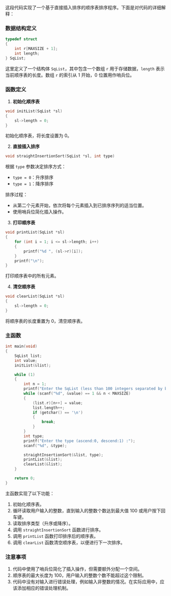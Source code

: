 这段代码实现了一个基于直接插入排序的顺序表排序程序。下面是对代码的详细解释：

### 数据结构定义
```c
typedef struct
{
    int r[MAXSIZE + 1];
    int length;
} SqList;
```
这里定义了一个结构体 `SqList`，其中包含一个数组 `r` 用于存储数据，`length` 表示当前顺序表的长度。数组 `r` 的索引从 1 开始，0 位置用作哨兵位。

### 函数定义
1. **初始化顺序表**
```c
void initList(SqList *sl)
{
    sl->length = 0;
}
```
初始化顺序表，将长度设置为 0。

2. **直接插入排序**
```c
void straightInsertionSort(SqList *sl, int type)
```
根据 `type` 参数决定排序方式：
- `type = 0`：升序排序
- `type = 1`：降序排序

排序过程：
- 从第二个元素开始，依次将每个元素插入到已排序序列的适当位置。
- 使用哨兵位简化插入操作。

3. **打印顺序表**
```c
void printList(SqList *sl)
{
    for (int i = 1; i <= sl->length; i++)
    {
        printf("%d ", (sl->r)[i]);
    }
    printf("\n");
}
```
打印顺序表中的所有元素。

4. **清空顺序表**
```c
void clearList(SqList *sl)
{
    sl->length = 0;
}
```
将顺序表的长度重置为 0，清空顺序表。

### 主函数
```c
int main(void)
{
    SqList list;
    int value;
    initList(&list);

    while (1)
    {
        int n = 1;
        printf("Enter the SqList (less than 100 integers separated by blank) : ");
        while (scanf("%d", &value) == 1 && n < MAXSIZE)
        {
            (list.r)[n++] = value;
            list.length++;
            if (getchar() == '\n')
            {
                break;
            }
        }
        int type;
        printf("Enter the type (ascend:0, descend:1) :");
        scanf("%d", &type);

        straightInsertionSort(&list, type);
        printList(&list);
        clearList(&list);
    }

    return 0;
}
```
主函数实现了以下功能：
1. 初始化顺序表。
2. 循环读取用户输入的整数，直到输入的整数个数达到最大值 100 或用户按下回车键。
3. 读取排序类型（升序或降序）。
4. 调用 `straightInsertionSort` 函数进行排序。
5. 调用 `printList` 函数打印排序后的顺序表。
6. 调用 `clearList` 函数清空顺序表，以便进行下一次排序。

### 注意事项
1. 代码中使用了哨兵位简化了插入操作，但需要额外分配一个空间。
2. 顺序表的最大长度为 100，用户输入的整数个数不能超过这个限制。
3. 代码中没有对输入进行错误处理，例如输入非整数的情况。在实际应用中，应该添加相应的错误处理机制。